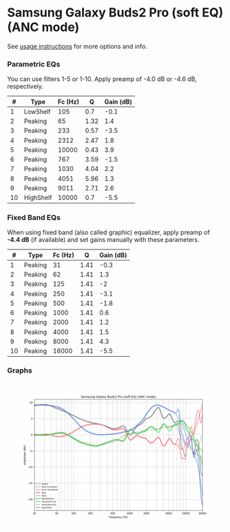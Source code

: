 # Samsung Galaxy Buds2 Pro (soft EQ) (ANC mode)
See [usage instructions](https://github.com/jaakkopasanen/AutoEq#usage) for more options and info.

### Parametric EQs
You can use filters 1-5 or 1-10. Apply preamp of -4.0 dB or -4.6 dB, respectively.

|   # | Type      |   Fc (Hz) |    Q |   Gain (dB) |
|-----|-----------|-----------|------|-------------|
|   1 | LowShelf  |       105 | 0.7  |        -0.1 |
|   2 | Peaking   |        65 | 1.32 |         1.4 |
|   3 | Peaking   |       233 | 0.57 |        -3.5 |
|   4 | Peaking   |      2312 | 2.47 |         1.8 |
|   5 | Peaking   |     10000 | 0.43 |         3.9 |
|   6 | Peaking   |       767 | 3.59 |        -1.5 |
|   7 | Peaking   |      1030 | 4.04 |         2.2 |
|   8 | Peaking   |      4051 | 5.96 |         1.3 |
|   9 | Peaking   |      9011 | 2.71 |         2.6 |
|  10 | HighShelf |     10000 | 0.7  |        -5.5 |

### Fixed Band EQs
When using fixed band (also called graphic) equalizer, apply preamp of **-4.4 dB** (if available) and set gains manually with these parameters.

|   # | Type    |   Fc (Hz) |    Q |   Gain (dB) |
|-----|---------|-----------|------|-------------|
|   1 | Peaking |        31 | 1.41 |        -0.3 |
|   2 | Peaking |        62 | 1.41 |         1.3 |
|   3 | Peaking |       125 | 1.41 |        -2   |
|   4 | Peaking |       250 | 1.41 |        -3.1 |
|   5 | Peaking |       500 | 1.41 |        -1.8 |
|   6 | Peaking |      1000 | 1.41 |         0.6 |
|   7 | Peaking |      2000 | 1.41 |         1.2 |
|   8 | Peaking |      4000 | 1.41 |         1.5 |
|   9 | Peaking |      8000 | 1.41 |         4.3 |
|  10 | Peaking |     16000 | 1.41 |        -5.5 |

### Graphs
![](./Samsung%20Galaxy%20Buds2%20Pro%20(soft%20EQ)%20(ANC%20mode).png)
